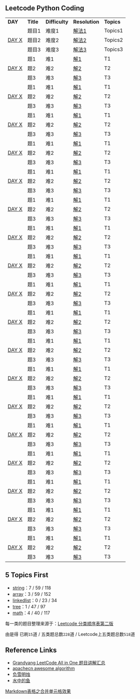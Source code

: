 Leetcode Python Coding
------

<table>
<tr>
    <td><b>DAY</b></td>
    <td><b>Title</b></td>
    <td><b>Difficulty</b></td>
    <td><b>Resolution</b></td>
    <td><b>Topics</b></td>
</tr>

<tr>
    <td rowspan="3"> <a href=""> DAY X </a> </td>
    <td>题目1</td>
    <td>难度1</td>
    <td><a href="">解法1</a></td>
    <td>Topics1</td>
</tr>
<tr>
    <td>题目2</td>
    <td>难度2</td>
    <td><a href="">解法2</a></td>
    <td>Topics2</td>
</tr>
<tr>
    <td>题目3</td>
    <td>难度3</td>
    <td><a href="">解法3</a></td>
    <td>Topics3</td>
</tr>

<tr>
    <td rowspan="3"><a href=""> DAY X </a></td>
    <td>题1</td>
    <td>难1</td>
    <td><a href="">解1</a></td>
    <td>T1</td>
</tr>
<tr>
    <td>题2</td>
    <td>难2</td>
    <td><a href="">解2</a></td>
    <td>T2</td>
</tr>
<tr>
    <td>题3</td>
    <td>难3</td>
    <td><a href="">解3</a></td>
    <td>T3</td>
</tr>

<tr>
    <td rowspan="3"><a href=""> DAY X </a></td>
    <td>题1</td>
    <td>难1</td>
    <td><a href="">解1</a></td>
    <td>T1</td>
</tr>
<tr>
    <td>题2</td>
    <td>难2</td>
    <td><a href="">解2</a></td>
    <td>T2</td>
</tr>
<tr>
    <td>题3</td>
    <td>难3</td>
    <td><a href="">解3</a></td>
    <td>T3</td>
</tr>

<tr>
    <td rowspan="3"><a href=""> DAY X </a></td>
    <td>题1</td>
    <td>难1</td>
    <td><a href="">解1</a></td>
    <td>T1</td>
</tr>
<tr>
    <td>题2</td>
    <td>难2</td>
    <td><a href="">解2</a></td>
    <td>T2</td>
</tr>
<tr>
    <td>题3</td>
    <td>难3</td>
    <td><a href="">解3</a></td>
    <td>T3</td>
</tr>

<tr>
    <td rowspan="3"><a href=""> DAY X </a></td>
    <td>题1</td>
    <td>难1</td>
    <td><a href="">解1</a></td>
    <td>T1</td>
</tr>
<tr>
    <td>题2</td>
    <td>难2</td>
    <td><a href="">解2</a></td>
    <td>T2</td>
</tr>
<tr>
    <td>题3</td>
    <td>难3</td>
    <td><a href="">解3</a></td>
    <td>T3</td>
</tr>

<tr>
    <td rowspan="3"><a href=""> DAY X </a></td>
    <td>题1</td>
    <td>难1</td>
    <td><a href="">解1</a></td>
    <td>T1</td>
</tr>
<tr>
    <td>题2</td>
    <td>难2</td>
    <td><a href="">解2</a></td>
    <td>T2</td>
</tr>
<tr>
    <td>题3</td>
    <td>难3</td>
    <td><a href="">解3</a></td>
    <td>T3</td>
</tr>

<tr>
    <td rowspan="3"><a href=""> DAY X </a></td>
    <td>题1</td>
    <td>难1</td>
    <td><a href="">解1</a></td>
    <td>T1</td>
</tr>
<tr>
    <td>题2</td>
    <td>难2</td>
    <td><a href="">解2</a></td>
    <td>T2</td>
</tr>
<tr>
    <td>题3</td>
    <td>难3</td>
    <td><a href="">解3</a></td>
    <td>T3</td>
</tr>

<tr>
    <td rowspan="3"><a href=""> DAY X </a></td>
    <td>题1</td>
    <td>难1</td>
    <td><a href="">解1</a></td>
    <td>T1</td>
</tr>
<tr>
    <td>题2</td>
    <td>难2</td>
    <td><a href="">解2</a></td>
    <td>T2</td>
</tr>
<tr>
    <td>题3</td>
    <td>难3</td>
    <td><a href="">解3</a></td>
    <td>T3</td>
</tr>

<tr>
    <td rowspan="3"><a href=""> DAY X </a></td>
    <td>题1</td>
    <td>难1</td>
    <td><a href="">解1</a></td>
    <td>T1</td>
</tr>
<tr>
    <td>题2</td>
    <td>难2</td>
    <td><a href="">解2</a></td>
    <td>T2</td>
</tr>
<tr>
    <td>题3</td>
    <td>难3</td>
    <td><a href="">解3</a></td>
    <td>T3</td>
</tr>

<tr>
    <td rowspan="3"><a href=""> DAY X </a></td>
    <td>题1</td>
    <td>难1</td>
    <td><a href="">解1</a></td>
    <td>T1</td>
</tr>
<tr>
    <td>题2</td>
    <td>难2</td>
    <td><a href="">解2</a></td>
    <td>T2</td>
</tr>
<tr>
    <td>题3</td>
    <td>难3</td>
    <td><a href="">解3</a></td>
    <td>T3</td>
</tr>

<tr>
    <td rowspan="3"><a href=""> DAY X </a></td>
    <td>题1</td>
    <td>难1</td>
    <td><a href="">解1</a></td>
    <td>T1</td>
</tr>
<tr>
    <td>题2</td>
    <td>难2</td>
    <td><a href="">解2</a></td>
    <td>T2</td>
</tr>
<tr>
    <td>题3</td>
    <td>难3</td>
    <td><a href="">解3</a></td>
    <td>T3</td>
</tr>

<tr>
    <td rowspan="3"><a href=""> DAY X </a></td>
    <td>题1</td>
    <td>难1</td>
    <td><a href="">解1</a></td>
    <td>T1</td>
</tr>
<tr>
    <td>题2</td>
    <td>难2</td>
    <td><a href="">解2</a></td>
    <td>T2</td>
</tr>
<tr>
    <td>题3</td>
    <td>难3</td>
    <td><a href="">解3</a></td>
    <td>T3</td>
</tr>

<tr>
    <td rowspan="3"><a href=""> DAY X </a></td>
    <td>题1</td>
    <td>难1</td>
    <td><a href="">解1</a></td>
    <td>T1</td>
</tr>
<tr>
    <td>题2</td>
    <td>难2</td>
    <td><a href="">解2</a></td>
    <td>T2</td>
</tr>
<tr>
    <td>题3</td>
    <td>难3</td>
    <td><a href="">解3</a></td>
    <td>T3</td>
</tr>

<tr>
    <td rowspan="3"><a href=""> DAY X </a></td>
    <td>题1</td>
    <td>难1</td>
    <td><a href="">解1</a></td>
    <td>T1</td>
</tr>
<tr>
    <td>题2</td>
    <td>难2</td>
    <td><a href="">解2</a></td>
    <td>T2</td>
</tr>
<tr>
    <td>题3</td>
    <td>难3</td>
    <td><a href="">解3</a></td>
    <td>T3</td>
</tr>

<tr>
    <td rowspan="3"><a href=""> DAY X </a></td>
    <td>题1</td>
    <td>难1</td>
    <td><a href="">解1</a></td>
    <td>T1</td>
</tr>
<tr>
    <td>题2</td>
    <td>难2</td>
    <td><a href="">解2</a></td>
    <td>T2</td>
</tr>
<tr>
    <td>题3</td>
    <td>难3</td>
    <td><a href="">解3</a></td>
    <td>T3</td>
</tr>

<tr>
    <td rowspan="3"><a href=""> DAY X </a></td>
    <td>题1</td>
    <td>难1</td>
    <td><a href="">解1</a></td>
    <td>T1</td>
</tr>
<tr>
    <td>题2</td>
    <td>难2</td>
    <td><a href="">解2</a></td>
    <td>T2</td>
</tr>
<tr>
    <td>题3</td>
    <td>难3</td>
    <td><a href="">解3</a></td>
    <td>T3</td>
</tr>

<tr>
    <td rowspan="3"><a href=""> DAY X </a></td>
    <td>题1</td>
    <td>难1</td>
    <td><a href="">解1</a></td>
    <td>T1</td>
</tr>
<tr>
    <td>题2</td>
    <td>难2</td>
    <td><a href="">解2</a></td>
    <td>T2</td>
</tr>
<tr>
    <td>题3</td>
    <td>难3</td>
    <td><a href="">解3</a></td>
    <td>T3</td>
</tr>

<tr>
    <td rowspan="3"><a href=""> DAY X </a></td>
    <td>题1</td>
    <td>难1</td>
    <td><a href="">解1</a></td>
    <td>T1</td>
</tr>
<tr>
    <td>题2</td>
    <td>难2</td>
    <td><a href="">解2</a></td>
    <td>T2</td>
</tr>
<tr>
    <td>题3</td>
    <td>难3</td>
    <td><a href="">解3</a></td>
    <td>T3</td>
</tr>

<tr>
    <td rowspan="3"><a href=""> DAY X </a></td>
    <td>题1</td>
    <td>难1</td>
    <td><a href="">解1</a></td>
    <td>T1</td>
</tr>
<tr>
    <td>题2</td>
    <td>难2</td>
    <td><a href="">解2</a></td>
    <td>T2</td>
</tr>
<tr>
    <td>题3</td>
    <td>难3</td>
    <td><a href="">解3</a></td>
    <td>T3</td>
</tr>
</table>

5 Topics First
------

* [string](https://github.com/Vida42/Leetcode/edit/master/000._5_topics_string.md)：7 / 59 / 118
* [array](https://github.com/Vida42/Leetcode/edit/master/5_topics_array.md)：3 / 59 / 152
* [linkedlist](https://github.com/Vida42/Leetcode/blob/master/5_topics_linkedlist.md)：0 / 23 / 34
* [tree](https://github.com/Vida42/Leetcode/edit/master/000._5_topics_tree.md)：1 / 47 / 97
* [math](https://github.com/Vida42/Leetcode/edit/master/000._5_topics_math.md)：4 / 40 / 117

每一类的题目整理来源于：[Leetcode 分类顺序表第二版](https://cspiration.com/leetcodeClassification)

由是得 已刷`15`道 / 五类题总数`228`道 / Leetcode上五类题总数`518`道

Reference Links
------

* [Grandyang LeetCode All in One 题目讲解汇总](https://www.cnblogs.com/grandyang/p/4606334.html)
* [apachecn awesome algorithm](https://github.com/apachecn/awesome-algorithm)
* [负雪明烛](https://blog.csdn.net/fuxuemingzhu/article/details/85112591)
* [水中的鱼](https://fisherlei.blogspot.com/)

[Markdown表格之合并单元格效果](https://blog.csdn.net/loongshawn/article/details/72829090)
